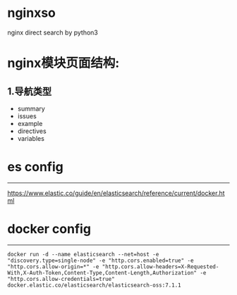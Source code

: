 # nginxso
nginx direct search by python3 

# nginx模块页面结构:
## 1.导航类型
* summary
* issues
* example
* directives
* variables

# es config
--- 
https://www.elastic.co/guide/en/elasticsearch/reference/current/docker.html 

# docker config
--- 
```shell
docker run -d --name elasticsearch --net=host -e "discovery.type=single-node" -e "http.cors.enabled=true" -e "http.cors.allow-origin=*" -e "http.cors.allow-headers=X-Requested-With,X-Auth-Token,Content-Type,Content-Length,Authorization" -e "http.cors.allow-credentials=true" docker.elastic.co/elasticsearch/elasticsearch-oss:7.1.1
```
